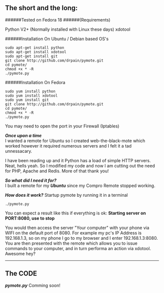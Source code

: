 **The short and the long:**
-----------


######Tested on Fedora 18
######(Requirements)  

Python V2+ (Normally installed with Linux these days)
xdotool 

######Installation On Ubuntu / Debian based OS's
```terminal
sudo apt-get install python
sudo apt-get install xdotool
sudo apt-get install git
git clone http://github.com/drpain/pymote.git
cd pymote/
chmod +x * -R
./pymote.py
```

######Installation On Fedora
```terminal
sudo yum install python
sudo yum install xdotool
sudo yum install git
git clone http://github.com/drpain/pymote.git
cd pymote/
chmod +x * -R
./pymote.py
```
You may need to open the port in your Firewall (Iptables)
  
***Once upon a time***  
I wanted a remote for Ubuntu so I created web-the-black-mote which worked however it required numerous servers and I felt it a tad unnessacary.

I have been reading up and it Python has a load of simple HTTP servers. Neat, hells yeah. So I modified my code and now I am cutting out the need for PHP, Apache and Redis. More of that thank you!

***So what did I need it for?***  
I built a remote for my ***Ubuntu*** since my Compro Remote stopped working.

***How does it work?***
Startup pymote by running it in a terminal
```terminal
./pymote.py
```
You can expect a result like this if everything is ok:
**Starting server on PORT:8080, use <Ctrl-C> to stop**

You would then access the server "Your computer" with your phone via WIFI on the default port of 8080.
For example my pc's IP Address is 192.168.1.3, so on my phone I go to my browser and I enter 192.168.1.3:8080. You are then presented with the remote which allows you to issue commands to your computer, and in turn performa an action via xdotool. Awesome hey?

----------

## The CODE ##
***pymote.py***
Comming soon!